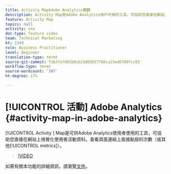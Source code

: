 ```yaml
---
title: Activity MapAdobe Analytics概觀
description: Activity Map是Adobe Analytics用戶可用的工具，可協助您直接在網站上視覺化使用者活動資料。 檢視頁面連結上直接點按的次數（或其他量度）。
feature: Activity Map
topics: null
activity: use
doc-type: feature video
team: Technical Marketing
kt: 2349
role: Business Practitioner
level: Beginner
translation-type: tm+mt
source-git-commit: f3b3fa7d91b0cb21005b57768ca23ed6700fcc03
workflow-type: tm+mt
source-wordcount: '107'
ht-degree: 17%

---
```



# [!UICONTROL 活動] Adobe Analytics  {#activity-map-in-adobe-analytics}

[!UICONTROL Activity ] Map是可供Adobe Analytics使用者使用的工具，可協助您直接在網站上視覺化使用者活動資料。查看頁面連結上直接點按的次數（或其他[!UICONTROL metrics]）。

>[!VIDEO](https://video.tv.adobe.com/v/25451/?quality=12)

如需有關本功能的詳細資訊，請瀏覽[文件](https://marketing.adobe.com/resources/help/zh_TW/analytics/activitymap/)。

